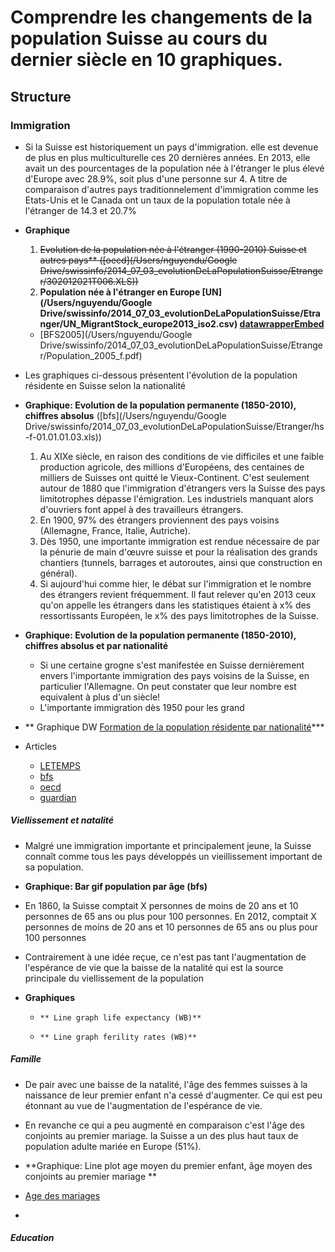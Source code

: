 # Comprendre les changements de la population Suisse au cours du dernier siècle en 10 graphiques.


## Structure

### Immigration

* Si la Suisse est historiquement un pays d'immigration. elle est devenue de plus en plus multiculturelle ces 20 dernières années. En 2013, elle avait un des pourcentages de la population née à l'étranger le plus élevé d'Europe avec 28.9%, soit plus d'une personne sur 4. A titre de comparaison d'autres pays traditionnelement d'immigration comme les Etats-Unis et le Canada ont un taux de la population totale née à l'étranger de 14.3 et 20.7%
* **Graphique**
	1. ~~Evolution de la population née à l'étranger (1990-2010) Suisse et autres pays** ([oecd](/Users/nguyendu/Google Drive/swissinfo/2014_07_03_evolutionDeLaPopulationSuisse/Etranger/302012021T006.XLS))~~
	1. **Population née à l'étranger en Europe [UN](/Users/nguyendu/Google Drive/swissinfo/2014_07_03_evolutionDeLaPopulationSuisse/Etranger/UN_MigrantStock_europe2013_iso2.csv) [datawrapperEmbed](http://dw-swissinfo.s3-website-us-west-2.amazonaws.com/mJhVt/2/)**
  * [BFS2005](/Users/nguyendu/Google Drive/swissinfo/2014_07_03_evolutionDeLaPopulationSuisse/Etranger/Population_2005_f.pdf)


 


* Les graphiques ci-dessous présentent l'évolution de la population résidente en Suisse selon la nationalité
* **Graphique: Evolution de la population permanente (1850-2010), chiffres absolus** ([bfs](/Users/nguyendu/Google Drive/swissinfo/2014_07_03_evolutionDeLaPopulationSuisse/Etranger/hs-f-01.01.01.03.xls))
	1.  Au XIXe siècle, en raison des conditions de vie difficiles et une faible production agricole, des millions d'Européens, des centaines de milliers de Suisses ont quitté le Vieux-Continent. C'est seulement autour de 1880 que l'immigration d'étrangers vers la Suisse des pays limitotrophes dépasse l'émigration. Les industriels manquant alors d'ouvriers font appel à des travailleurs étrangers.
	1. En 1900, 97% des étrangers proviennent des pays voisins (Allemagne, France, Italie, Autriche).
	1. Dès 1950, une importante immigration est rendue nécessaire de par la pénurie de main d'œuvre suisse et pour la réalisation des grands chantiers (tunnels, barrages et autoroutes, ainsi que construction en général).
	1. Si aujourd'hui comme hier, le débat sur l'immigration et le nombre des étrangers revient fréquemment. Il faut relever qu'en 2013 ceux qu'on appelle les étrangers dans les statistiques étaient à x% des ressortissants Européen, le x% des pays limitotrophes de la Suisse.  
* **Graphique: Evolution de la population permanente (1850-2010), chiffres absolus et par nationalité** 
  * Si une certaine grogne s'est manifestée en Suisse dernièrement envers l'importante immigration des pays voisins de la Suisse, en particulier  l'Allemagne. On peut constater que leur nombre est equivalent à plus d'un siècle!
  * L'importante immigration dès 1950 pour les grand
* ** Graphique DW [Formation de la population résidente par nationalité](http://cf.datawrapper.de/ApPuw/4/)*** 
* Articles
    * [LETEMPS](http://www.letemps.ch/Page/Uuid/a9a73ed2-2587-11e0-9473-c5f5084e58c6/Brève_histoire_de_la_population_suisse_un_territoire_constamment_surpeuplé)
	* [bfs](http://www.bfs.admin.ch/bfs/portal/fr/index/dienstleistungen/forumschule/them/02/03a.html)
	* [oecd](http://www.oecd-ilibrary.org/sites/factbook-2013-en/01/02/01/index.html?itemId=/content/chapter/factbook-2013-6-en)
	* [guardian](http://www.theguardian.com/news/datablog/2010/sep/07/immigration-europe-foreign-citizens#_)
	

##### Viellissement et natalité
* Malgré une immigration importante et principalement jeune, la Suisse connaît comme tous les pays développés un vieillissement important de sa population.
* **Graphique: Bar gif population par âge (bfs)** 
* En 1860, la Suisse comptait X personnes de moins de 20 ans et 10 personnes de 65 ans ou plus pour 100 personnes. En 2012, comptait X personnes de moins de 20 ans et 10 personnes de 65 ans ou plus pour 100 personnes
	
* Contrairement à une idée reçue, ce n'est pas tant l'augmentation de l'espérance de vie que la baisse de la natalité qui est la source principale du viellissement de la population

* **Graphiques**
  * 	** Line graph life expectancy (WB)**
  * 	** Line graph ferility rates (WB)**
		
	  
##### Famille

* De pair avec une baisse de la natalité, l'âge des femmes suisses à la naissance de leur premier enfant n'a cessé d'augmenter. Ce qui est peu étonnant au vue de l'augmentation de l'espérance de vie. 
* En revanche ce qui a peu augmenté en comparaison c'est l'âge des conjoints au premier mariage. la Suisse a un des plus haut taux de population adulte mariée en Europe (51%). 

* **Graphique: Line plot age moyen du premier enfant, âge moyen des conjoints au premier mariage **
		
* [Age des mariages](http://www.pxweb.bfs.admin.ch/Database/French_01%20-%20Population/01.2%20-%20Etat%20et%20mouvement%20de%20la%20population/px-f-01-2B10.px)
* 



##### Education		

	



 


